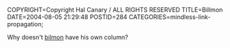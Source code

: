 COPYRIGHT=Copyright Hal Canary / ALL RIGHTS RESERVED
TITLE=Billmon
DATE=2004-08-05 21:29:48
POSTID=284
CATEGORIES=mindless-link-propagation;

Why doesn't [bilmon](http://billmon.org/) have his own column?
